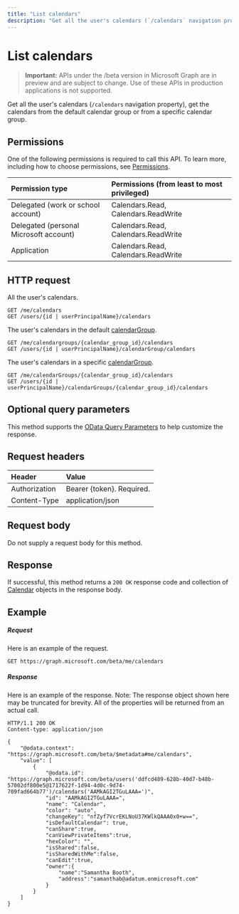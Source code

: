 ---title: "List calendars"description: "Get all the user's calendars (`/calendars` navigation property), get the calendars from the default calendar group or from a specific calendar group. "---# List calendars

> **Important:** APIs under the /beta version in Microsoft Graph are in preview and are subject to change. Use of these APIs in production applications is not supported.

Get all the user's calendars (`/calendars` navigation property), get the calendars from the default calendar group or from a specific calendar group. 
## Permissions
One of the following permissions is required to call this API. To learn more, including how to choose permissions, see [Permissions](/graph/permissions-reference).

|Permission type      | Permissions (from least to most privileged)              |
|:--------------------|:---------------------------------------------------------|
|Delegated (work or school account) | Calendars.Read, Calendars.ReadWrite    |
|Delegated (personal Microsoft account) | Calendars.Read, Calendars.ReadWrite    |
|Application | Calendars.Read, Calendars.ReadWrite |

## HTTP request
<!-- { "blockType": "ignored" } -->

All the user's calendars.
```http
GET /me/calendars
GET /users/{id | userPrincipalName}/calendars
```

The user's calendars in the default [calendarGroup](../resources/calendargroup.md).
```http
GET /me/calendargroups/{calendar_group_id}/calendars
GET /users/{id | userPrincipalName}/calendarGroup/calendars
```

The user's calendars in a specific [calendarGroup](../resources/calendargroup.md).
```http
GET /me/calendarGroups/{calendar_group_id}/calendars
GET /users/{id | userPrincipalName}/calendarGroups/{calendar_group_id}/calendars
```

## Optional query parameters
This method supports the [OData Query Parameters](https://developer.microsoft.com/graph/docs/concepts/query_parameters) to help customize the response.
## Request headers
| Header       | Value |
|:---------------|:--------|
| Authorization  | Bearer {token}. Required.  |
| Content-Type   | application/json |

## Request body
Do not supply a request body for this method.

## Response

If successful, this method returns a `200 OK` response code and collection of [Calendar](../resources/calendar.md) objects in the response body.
## Example
##### Request
Here is an example of the request.
<!-- {
  "blockType": "request",
  "name": "get_calendars"
}-->
```http
GET https://graph.microsoft.com/beta/me/calendars
```
##### Response
Here is an example of the response. Note: The response object shown here may be truncated for brevity. All of the properties will be returned from an actual call.
<!-- {
  "blockType": "response",
  "truncated": true,
  "@odata.type": "microsoft.graph.calendar",
  "isCollection": true
} -->
```http
HTTP/1.1 200 OK
Content-type: application/json

{
    "@odata.context": "https://graph.microsoft.com/beta/$metadata#me/calendars",
    "value": [
        {
            "@odata.id": "https://graph.microsoft.com/beta/users('ddfcd489-628b-40d7-b48b-57002df800e5@1717622f-1d94-4d0c-9d74-709fad664b77')/calendars('AAMkAGI2TGuLAAA=')",
            "id": "AAMkAGI2TGuLAAA=",
            "name": "Calendar",
            "color": "auto",
            "changeKey": "nfZyf7VcrEKLNoU37KWlkQAAA0x0+w==",
            "isDefaultCalendar": true,
            "canShare":true,
            "canViewPrivateItems":true,
            "hexColor": "",
            "isShared":false,
            "isSharedWithMe":false,
            "canEdit":true,
            "owner":{
                "name":"Samantha Booth",
                "address":"samanthab@adatum.onmicrosoft.com"
            }
        }
    ]
}

```

<!-- uuid: 8fcb5dbc-d5aa-4681-8e31-b001d5168d79
2015-10-25 14:57:30 UTC -->
<!-- {
  "type": "#page.annotation",
  "description": "List calendars",
  "keywords": "",
  "section": "documentation",
  "tocPath": ""
}-->